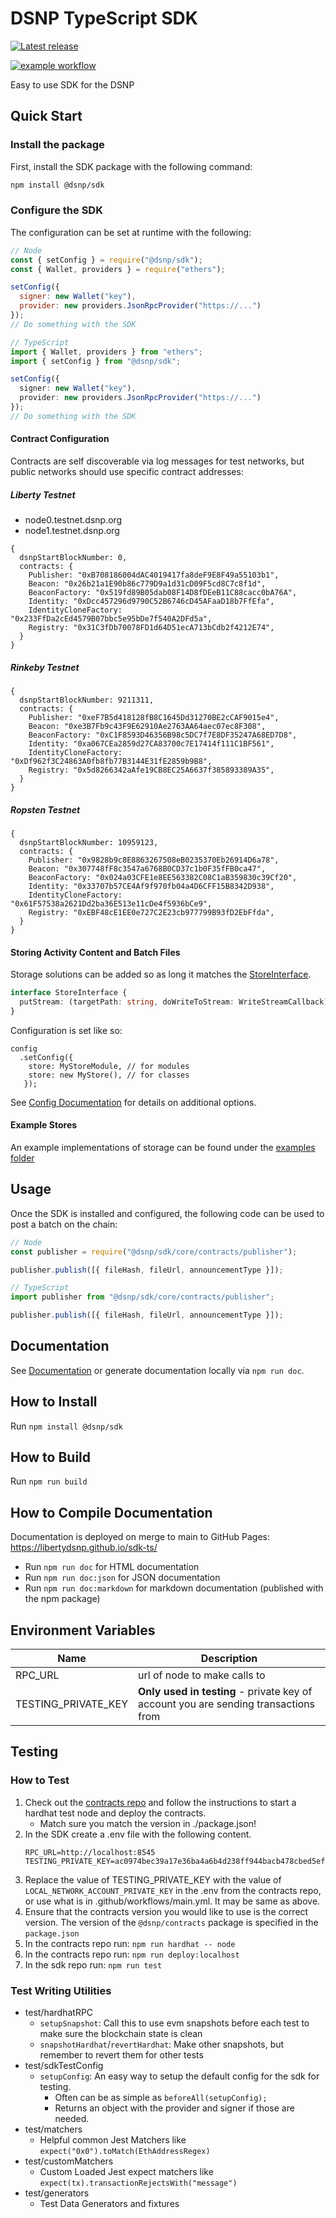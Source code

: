 # DSNP TypeScript SDK

[![Latest release](https://img.shields.io/github/release/LibertyDSNP/sdk-ts)](https://github.com/LibertyDSNP/sdk-ts/releases)

[![example workflow](https://github.com/LibertyDSNP/sdk-ts/actions/workflows/main.yml/badge.svg)](https://github.com/LibertyDSNP/sdk-ts/actions)

Easy to use SDK for the DSNP

## Quick Start

### Install the package

First, install the SDK package with the following command:

```bash
npm install @dsnp/sdk
```

### Configure the SDK

The configuration can be set at runtime with the following:

```js
// Node
const { setConfig } = require("@dsnp/sdk");
const { Wallet, providers } = require("ethers");

setConfig({
  signer: new Wallet("key"),
  provider: new providers.JsonRpcProvider("https://...")
});
// Do something with the SDK
```

```typescript
// TypeScript
import { Wallet, providers } from "ethers";
import { setConfig } from "@dsnp/sdk";

setConfig({
  signer: new Wallet("key"),
  provider: new providers.JsonRpcProvider("https://...")
});
// Do something with the SDK
```

#### Contract Configuration

Contracts are self discoverable via log messages for test networks, but public networks should use specific contract addresses:

##### Liberty Testnet
- node0.testnet.dsnp.org
- node1.testnet.dsnp.org
```
{
  dsnpStartBlockNumber: 0, 
  contracts: {
    Publisher: "0xB708186004dAC4019417fa8deF9E8F49a55103b1",
    Beacon: "0x26b21a1E90b86c779D9a1d31cD09F5cd8C7c8f1d",
    BeaconFactory: "0x519fd89B05dab08F14D8fDEeB11C88cacc0bA76A",
    Identity: "0xDcc457296d9790C52B6746cD45AFaaD18b7FfEfa",
    IdentityCloneFactory: "0x233FfDa2cEd4579B07bbc5e95bDe7f540A2DFd5a",
    Registry: "0x31C3fDb70078FD1d64D51ecA713bCdb2f4212E74",
  }
}
```

##### Rinkeby Testnet
```
{
  dsnpStartBlockNumber: 9211311,
  contracts: {
    Publisher: "0xeF7B5d418128fB8C1645Dd31270BE2cCAF9015e4",
    Beacon: "0xe3B7Fb9c43F9E62910Ae2763AA64aec07ec8F308",
    BeaconFactory: "0xC1F8593D46356B98c5DC7f7E8DF35247A68ED7D8",
    Identity: "0xa067CEa2859d27CA83700c7E17414f111C1BF561",
    IdentityCloneFactory: "0xDf962f3C24863A0fb8fb77B3144E31fE2859b9B8",
    Registry: "0x5d8266342aAfe19CB8EC25A6637f385893389A35",
  }
}
```

##### Ropsten Testnet
```
{
  dsnpStartBlockNumber: 10959123,
  contracts: {
    Publisher: "0x9828b9c8E8863267508eB0235370Eb26914D6a78",
    Beacon: "0x307748fF8c3547a6768B0CD37c1b0F35fFB0ca47",
    BeaconFactory: "0x024a03CFE1e8EE563382C08C1aB359830c39Cf20",
    Identity: "0x33707b57CE4Af9f970fb04a4D6CFF15B8342D938",
    IdentityCloneFactory: "0x61F57538a2621Dd2ba36E513e11cDe4f5936bCe9",
    Registry: "0xEBF48cE1EE0e727C2E23cb977799B93fD2EbFfda",
  }
}
```

#### Storing Activity Content and Batch Files

Storage solutions can be added so as long it matches the [StoreInterface](https://github.com/LibertyDSNP/sdk-ts/blob/main/src/core/store/interface.ts).
```typescript
interface StoreInterface {
  putStream: (targetPath: string, doWriteToStream: WriteStreamCallback) => Promise<URL>;
}
```

Configuration is set like so:
```
config
  .setConfig({
    store: MyStoreModule, // for modules
    store: new MyStore(), // for classes
   });
```

See [Config Documentation](https://libertydsnp.github.io/sdk-ts/interfaces/config_config.config.html) for details on additional options.

#### Example Stores

An example implementations of storage can be found under the [examples folder](https://github.com/LibertyDSNP/sdk-ts/tree/main/examples)

## Usage

Once the SDK is installed and configured, the following code can be used to post a batch on the chain:

```js
// Node
const publisher = require("@dsnp/sdk/core/contracts/publisher");

publisher.publish([{ fileHash, fileUrl, announcementType }]);
```

```typescript
// TypeScript
import publisher from "@dsnp/sdk/core/contracts/publisher";

publisher.publish([{ fileHash, fileUrl, announcementType }]);
```

## Documentation

See [Documentation](https://libertydsnp.github.io/sdk-ts/) or generate documentation locally via `npm run doc`.

## How to Install

Run `npm install @dsnp/sdk`

## How to Build

Run `npm run build`

## How to Compile Documentation

Documentation is deployed on merge to main to GitHub Pages: https://libertydsnp.github.io/sdk-ts/

- Run `npm run doc` for HTML documentation
- Run `npm run doc:json` for JSON documentation
- Run `npm run doc:markdown` for markdown documentation (published with the npm package)

## Environment Variables

| Name                   | Description                                                                         |
| ---------------------- | ----------------------------------------------------------------------------------- |
| RPC_URL                | url of node to make calls to                                                        |
| TESTING_PRIVATE_KEY    | **Only used in testing** - private key of account you are sending transactions from |

## Testing

### How to Test
1. Check out the [contracts repo](https://github.com/LibertyDSNP/contracts) and follow the instructions to start a hardhat test node and deploy the contracts.
   - Match sure you match the version in ./package.json!
1. In the SDK create a .env file with the following content.
    ```shell
    RPC_URL=http://localhost:8545
    TESTING_PRIVATE_KEY=ac0974bec39a17e36ba4a6b4d238ff944bacb478cbed5efcae784d7bf4f2ff80
    ```
1. Replace the value of TESTING_PRIVATE_KEY with the value of `LOCAL_NETWORK_ACCOUNT_PRIVATE_KEY` in the .env from the contracts repo, or use what is in .github/workflows/main.yml. It may be same as above.
1. Ensure that the contracts version you would like to use is the correct version. The version of the `@dsnp/contracts` package is specified in the `package.json`
1. In the contracts repo run: `npm run hardhat -- node`
1. In the contracts repo run: `npm run deploy:localhost`
1. In the sdk repo run: `npm run test`

### Test Writing Utilities

- test/hardhatRPC
  - `setupSnapshot`: Call this to use evm snapshots before each test to make sure the blockchain state is clean
  - `snapshotHardhat`/`revertHardhat`: Make other snapshots, but remember to revert them for other tests
- test/sdkTestConfig
  - `setupConfig`: An easy way to setup the default config for the sdk for testing.
    - Often can be as simple as `beforeAll(setupConfig);`
    - Returns an object with the provider and signer if those are needed.
- test/matchers
  - Helpful common Jest Matchers like `expect("0x0").toMatch(EthAddressRegex)`
- test/customMatchers
  - Custom Loaded Jest expect matchers like `expect(tx).transactionRejectsWith("message")`
- test/generators
  - Test Data Generators and fixtures
